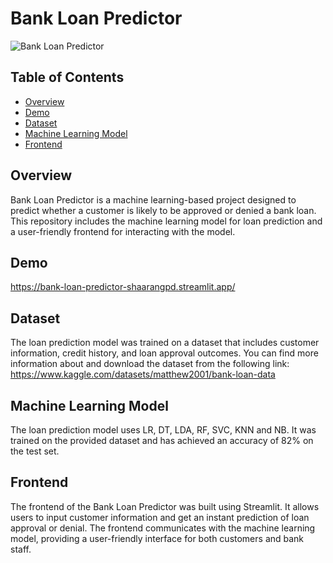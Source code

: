 # Bank Loan Predictor

![Bank Loan Predictor](URL_TO_YOUR_PROJECT_LOGO_OR_BANNER_IMAGE)

## Table of Contents
- [Overview](#overview)
- [Demo](#demo)
- [Dataset](#dataset)
- [Machine Learning Model](#machine-learning-model)
- [Frontend](#frontend)

## Overview
Bank Loan Predictor is a machine learning-based project designed to predict whether a customer is likely to be approved or denied a bank loan. This repository includes the machine learning model for loan prediction and a user-friendly frontend for interacting with the model.

## Demo
https://bank-loan-predictor-shaarangpd.streamlit.app/

## Dataset
The loan prediction model was trained on a dataset that includes customer information, credit history, and loan approval outcomes. You can find more information about and download the dataset from the following link:
https://www.kaggle.com/datasets/matthew2001/bank-loan-data

## Machine Learning Model
The loan prediction model uses LR, DT, LDA, RF, SVC, KNN and NB. It was trained on the provided dataset and has achieved an accuracy of 82% on the test set.

## Frontend
The frontend of the Bank Loan Predictor was built using Streamlit. It allows users to input customer information and get an instant prediction of loan approval or denial. The frontend communicates with the machine learning model, providing a user-friendly interface for both customers and bank staff.
